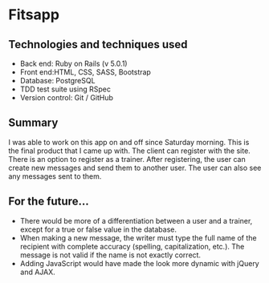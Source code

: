 # Fitsapp

## Technologies and techniques used
* Back end: Ruby on Rails (v 5.0.1)
* Front end:HTML, CSS, SASS, Bootstrap
* Database: PostgreSQL
* TDD test suite using RSpec 
* Version control: Git / GitHub

## Summary
I was able to work on this app on and off since Saturday morning. This is the final product that I came up with. The client can register with the site. There is an option to register as a trainer. After registering, the user can create new messages and send them to another user. The user can also see any messages sent to them.

## For the future...
* There would be more of a differentiation between a user and a trainer, except for a true or false value in the database.
* When making a new message, the writer must type the full name of the recipient with complete accuracy (spelling, capitalization, etc.). The message is not valid if the name is not exactly correct.
* Adding JavaScript would have made the look more dynamic with jQuery and AJAX.
